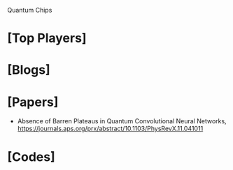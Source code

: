 Quantum Chips

# [Top Players]

# [Blogs]

# [Papers]
+ Absence of Barren Plateaus in Quantum Convolutional Neural Networks, https://journals.aps.org/prx/abstract/10.1103/PhysRevX.11.041011

# [Codes]


